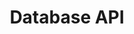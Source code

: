 ---
title: Database API

language_tabs:
  - javascript
  - python
  - go
  - hide code

includes:
  - database/database_api
  - database/uploads

slug: database
search: true
github_link: https://github.com/RTradeLtd/Temporal/blob/V2/api/v2/routes_database.go
---